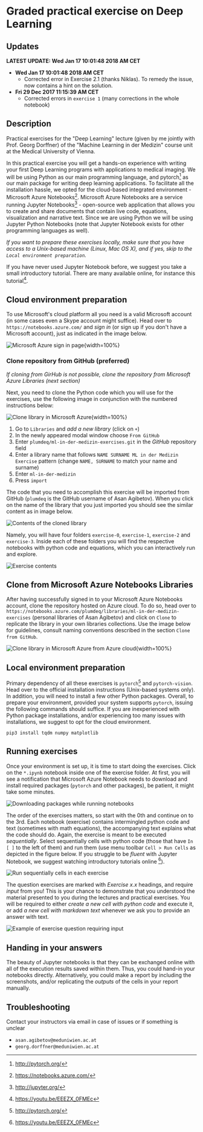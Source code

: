 # Graded practical exercise on Deep Learning

## Updates

**LATEST UPDATE: Wed Jan 17 10:01:48 2018 AM CET**

* **Wed Jan 17 10:01:48 2018 AM CET**
    * Corrected error in Exercise 2.1 (thanks Niklas). To remedy the issue, now
      contains a hint on the solution.
* **Fri 29 Dec 2017 11:15:39 AM CET**
    * Corrected errors in `exercise 1` (many corrections in the whole notebook)

## Description

Practical exercises for the "Deep Learning" lecture (given by me jointly with
Prof. Georg Dorffner) of the "Machine Learning in der Medizin" course unit at
the Medical University of Vienna.

In this practical exercise you will get a hands-on experience with writing your
first Deep Learning programs with applications to medical imaging. We will be
using Python as our main programming language, and pytorch[^1] as our main
package for writing deep learning applications. To facilitate all the
installation hassle, we opted for the cloud-based integrated environment -
Microsoft Azure Notebooks[^2]. Microsoft Azure Notebooks are a service running
Jupyter Notebooks[^3] - open-source web application that allows you to create
and share documents that contain live code, equations, visualization and
narrative text. Since we are using Python we will be using Jupyter Python
Notebooks (note that Jupyter Notebook exists for other programming languages as
well).

*If you want to prepare these exercises locally, make sure that you have access
to a Unix-based machine (Linux, Mac OS X), and if yes, skip to the `Local
environment preparation`.*

[^1]: http://pytorch.org/
[^2]: https://notebooks.azure.com/
[^3]: http://jupyter.org/

If you have never used Jupyter Notebook before, we suggest you take a small
introductory tutorial. There are many available online, for instance this
tutorial[^4].

[^4]: https://youtu.be/EEEZX_0FMEc

## Cloud environment preparation

To use Microsoft's cloud platform all you need is a valid Microsoft account (in
some cases even a Skype account might suffice). Head over to
`https://notebooks.azure.com/` and *sign in* (or sign up if you don't have a
Microsoft account), just as indicated in the image below.

![Microsoft Azure sign in page](./assets/images/azure-signin.png){width=100%}

### Clone repository from GitHub (preferred)

*If cloning from GirHub is not possible, clone the repository from Microsoft
Azure Libraries (next section)*

Next, you need to clone the Python code which you will use for the exercises,
use the following image in conjunction with the numbered instructions below:

![Clone library in Microsoft Azure](./assets/images/azure-clone.png){width=100%}

1. Go to `Libraries` and *add a new library* (click on `+`)
2. In the newly appeared modal window choose `From GitHub`
3. Enter `plumdeq/ml-in-der-medizin-exercises.git` in the *GitHub* repository
   field
4. Enter a library name that follows `NAME SURNAME ML in der Medizin Exercise`
   pattern (change `NAME, SURNAME` to match your name and surname)
5. Enter `ml-in-der-medizin`
6. Press `import`

The code that you need to accomplish this exercise will be imported from
GitHub (`plumdeq` is the GitHub username of Asan Agibetov). When you click on
the name of the library that you just imported you should see the similar
content as in image below. 

![Contents of the cloned library](./assets/images/azure-folders.png)

Namely, you will have four folders `exercise-0`,
`exercise-1`, `exercise-2` and `exercise-3`. Inside each of these folders you
will find the respective notebooks with python code and equations, which you
can interactively run and explore.

![Exercise contents](./assets/images/azure-exercise-contents.png)


## Clone from Microsoft Azure Notebooks Libraries

After having successfully signed in to your Microsoft Azure Notebooks account,
clone the repository hosted on Azure cloud. To do so, head over to
`https://notebooks.azure.com/plumdeq/libraries/ml-in-der-medizin-exercises`
(personal libraries of Asan Agibetov) and click on `Clone` to replicate the
library in your own libraries collections. Use the image below for guidelines,
consult naming conventions described in the section `Clone from GitHub`.


![Clone library in Microsoft Azure from Azure cloud](./assets/images/azure-clone-no-github.png){width=100%}


## Local environment preparation

Primary dependency of all these exercises is `pytorch`[^1] and
`pytorch-vision`. Head over to the official installation instructions
(Unix-based systems only). In addition, you will need to install a few other
Python packages. Overall, to prepare your environment, provided your system
supports `pytorch`, issuing the following commands should suffice. If you are
inexperienced with Python package installations, and/or experiencing too many
issues with installations, we suggest to opt for the cloud environment.

```
pip3 install tqdm numpy matplotlib
```

## Running exercises

Once your environment is set up, it is time to start doing the exercises. Click
on the `*.ipynb` notebook inside one of the exercise folder. At first, you will
see a notification that Microsoft Azure Notebook needs to download and install
required packages (`pytorch` and other packages), be patient, it might take
some minutes.

![Downloading packages while running notebooks](./assets/images/azure-download-packages.png)

The order of the exercises matters, so start with the 0th and continue on to
the 3rd. Each notebook (exercise) contains intermingled python code and text
(sometimes with math equations), the accompanying text explains what the code
should do. Again, the exercise is meant to be executed *sequentially*. Select
sequentially cells with python code (those that have `In [ ]` to the left of
them) and run them (use menu toolbar `Cell > Run Cells` as depicted in the
figure below. If you struggle to be *fluent* with Jupyter Notebook, we suggest
watching introductory tutorials online [^4]).

![Run sequentially cells in each exercise](./assets/images/azure-run-cells.png)

The question exercises are marked with *Exercise x.x* headings, and require
*input* from you! This is your chance to demonstrate that you understood the
material presented to you during the lectures and practical exercises. You will
be required to either *create a new cell with python code* and execute it, or
add *a new cell with markdown text* whenever we ask you to provide an answer
with text.

![Example of exercise question requiring input](./assets/images/azure-insert-cell.png)

## Handing in your answers

The beauty of Jupyter notebooks is that they can be exchanged online with all
of the execution results saved within them. Thus, you could hand-in your
notebooks directly. Alternatively, you could make a report by including the
screenshots, and/or replicating the *outputs* of the cells in your report
manually.

## Troubleshooting

Contact your instructors via email in case of issues or if something is
unclear

* `asan.agibetov@meduniwien.ac.at`  
* `georg.dorffner@meduniwien.ac.at`
